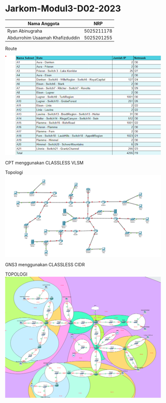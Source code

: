 # Jarkom-Modul3-D02-2023

Nama Anggota | NRP
------------------- | --------------		
Ryan Abinugraha | 5025211178
Abdurrohim Usaamah Khafizduddin | 5025201255

Route

![Foto](./img/Rute.png)

CPT menggunakan CLASSLESS VLSM

Topologi
![Foto](./img/TopologiVLSM.png)


GNS3 menggunakan CLASSLESS CIDR

TOPOLOGI
![Foto](./img/TopologiCIDR.png)
